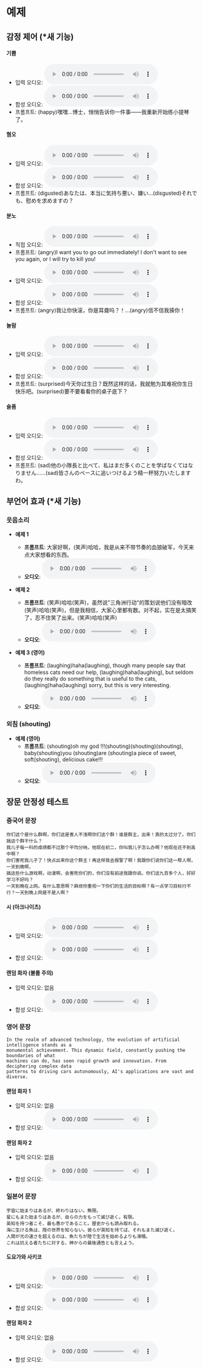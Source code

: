 # 예제

## 감정 제어 (*새 기능)

#### 기쁨
- 입력 오디오: <audio controls preload="auto" src="https://demo-r2.speech.fish.audio/s1-20250920/zh/happy_refer.wav" />
- 합성 오디오: <audio controls preload="auto" src="https://demo-r2.speech.fish.audio/s1-20250920/zh/happy.wav" />
- 프롬프트: (happy)嘿嘿...博士，悄悄告诉你一件事——我重新开始练小提琴了。

#### 혐오
- 입력 오디오: <audio controls preload="auto" src="https://demo-r2.speech.fish.audio/s1-20250920/ja/ref.wav" />
- 합성 오디오: <audio controls preload="auto" src="https://demo-r2.speech.fish.audio/s1-20250920/ja/disgusted.wav" />
- 프롬프트: (digusted)あなたは、本当に気持ち悪い、嫌い…(disgusted)それでも、慰めを求めますの？

#### 분노
- 직접 오디오: <audio controls preload="auto" src="https://demo-r2.speech.fish.audio/s1-20250920/en/angry.wav" />
- 프롬프트: (angry)I want you to go out immediately! I don't want to see you again, or I will try to kill you!
- 입력 오디오: <audio controls preload="auto" src="https://demo-r2.speech.fish.audio/s1-20250920/zh/作战中4.wav" />
- 합성 오디오: <audio controls preload="auto" src="https://demo-r2.speech.fish.audio/s1-20250920/zh/angry.wav" />
- 프롬프트: (angry)我让你快滚，你是耳聋吗？！...(angry)信不信我揍你！

#### 놀람
- 입력 오디오: <audio controls preload="auto" src="https://demo-r2.speech.fish.audio/s1-20250920/zh/ref1.wav" />
- 합성 오디오: <audio controls preload="auto" src="https://demo-r2.speech.fish.audio/s1-20250920/zh/surprised.wav" />
- 프롬프트: (surprised)今天你过生日？既然这样的话，我就勉为其难祝你生日快乐吧。(surprised)要不要看看你的桌子底下？

#### 슬픔
- 입력 오디오: <audio controls preload="auto" src="https://demo-r2.speech.fish.audio/s1-20250920/ja/ref2.wav" />
- 합성 오디오: <audio controls preload="auto" src="https://demo-r2.speech.fish.audio/s1-20250920/ja/sad.wav" />
- 프롬프트: (sad)他の小隊長と比べて、私はまだ多くのことを学ばなくてはなりません......(sad)皆さんのペースに追いつけるよう精一杯努力いたしますわ。

## 부언어 효과 (*새 기능)

### 웃음소리

- **예제 1**
  - **프롬프트**: 大家好啊，(笑声)哈哈，我是从来不带节奏的血狼破军，今天来点大家想看的东西。
  - **오디오**: <audio controls preload="auto" src="https://demo-r2.speech.fish.audio/s1-20250920/zh/laugh1.wav" />

- **예제 2**
  - **프롬프트**: (笑声)哈哈(笑声)，虽然说"三角洲行动"的策划说他们没有暗改(笑声)哈哈(笑声)，但是我相信，大家心里都有数。对不起，实在是太搞笑了，忍不住笑了出来。(笑声)哈哈(笑声)
  - **오디오**: <audio controls preload="auto" src="https://demo-r2.speech.fish.audio/s1-20250920/zh/laugh2.wav" />

- **예제 3 (영어)**
  - **프롬프트**: (laughing)haha(laughing), though many people say that homeless cats need our help, (laughing)haha(laughing), but seldom do they really do something that is useful to the cats, (laughing)haha(laughing) sorry, but this is very interesting.
  - **오디오**: <audio controls preload="auto" src="https://demo-r2.speech.fish.audio/s1-20250920/en/laugh.wav" />

### 외침 (shouting)

- **예제 (영어)**
  - **프롬프트**: (shouting)oh my god !!!(shouting)(shouting)(shouting), baby(shouting)you (shouting)are (shouting)a piece of sweet, soft(shouting), delicious cake!!!
  - **오디오**: <audio controls preload="auto" src="https://demo-r2.speech.fish.audio/s1-20250920/en/shout.wav" />

## 장문 안정성 테스트

### 중국어 문장
```
你们这个是什么群啊，你们这是害人不浅啊你们这个群！谁是群主，出来！真的太过分了。你们搞这个群干什么？
我儿子每一科的成绩都不过那个平均分呐，他现在初二，你叫我儿子怎么办啊？他现在还不到高中啊？
你们害死我儿子了！快点出来你这个群主！再这样我去报警了啊！我跟你们说你们这一帮人啊，一天到晚啊，
搞这些什么游戏啊，动漫啊，会害死你们的，你们没有前途我跟你说。你们这九百多个人，好好学习不好吗？
一天到晚在上网。有什么意思啊？麻烦你重视一下你们的生活的目标啊？有一点学习目标行不行？一天到晚上网是不是人啊？
```

#### 시 (아크나이츠)
- 입력 오디오: <audio controls preload="auto" src="https://demo-r2.speech.fish.audio/s1-20250920/zh/ref1.wav" />
- 합성 오디오: <audio controls preload="auto" src="https://demo-r2.speech.fish.audio/s1-20250920/zh/audio.wav" />

#### 랜덤 화자 (볼륨 주의)
- 입력 오디오: 없음
- 합성 오디오: <audio controls preload="auto" src="https://demo-r2.speech.fish.audio/s1-20250920/zh/audio2.wav" />

### 영어 문장

```
In the realm of advanced technology, the evolution of artificial intelligence stands as a 
monumental achievement. This dynamic field, constantly pushing the boundaries of what 
machines can do, has seen rapid growth and innovation. From deciphering complex data 
patterns to driving cars autonomously, AI's applications are vast and diverse.
```

#### 랜덤 화자 1
- 입력 오디오: 없음
- 합성 오디오: <audio controls preload="auto" src="https://demo-r2.speech.fish.audio/s1-20250920/en/audio.wav" />

#### 랜덤 화자 2
- 입력 오디오: 없음
- 합성 오디오: <audio controls preload="auto" src="https://demo-r2.speech.fish.audio/s1-20250920/en/audio2.wav" />

### 일본어 문장

```
宇宙に始まりはあるが、終わりはない。無限。
星にもまた始まりはあるが、自らの力をもって滅び逝く。有限。
英知を持つ者こそ、最も愚かであること。歴史からも読み取れる。
海に生ける魚は、陸の世界を知らない。彼らが英知を持てば、それもまた滅び逝く。
人間が光の速さを超えるのは、魚たちが陸で生活を始めるよりも滑稽。
これは抗える者たちに対する、神からの最後通告とも言えよう。
```

#### 도요가와 사키코
- 입력 오디오: <audio controls preload="auto" src="https://demo-r2.speech.fish.audio/s1-20250920/ja/ref.wav" />
- 합성 오디오: <audio controls preload="auto" src="https://demo-r2.speech.fish.audio/s1-20250920/ja/audio.wav" />

#### 랜덤 화자 2
- 입력 오디오: 없음
- 합성 오디오: <audio controls preload="auto" src="https://demo-r2.speech.fish.audio/s1-20250920/ja/audio2.wav" />
